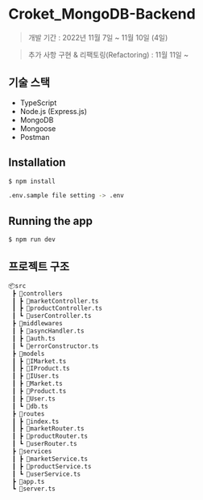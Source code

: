 # Croket_MongoDB-Backend

> 개발 기간 : 2022년 11월 7일 ~ 11월 10일 (4일)

> 추가 사항 구현 & 리팩토링(Refactoring) : 11월 11일 ~

## 기술 스택

- TypeScript
- Node.js (Express.js)
- MongoDB
- Mongoose
- Postman

## Installation

```bash
$ npm install
```

```bash
.env.sample file setting -> .env
```

## Running the app

```bash
$ npm run dev
```

## 프로젝트 구조

```bash
📦src
 ┣ 📂controllers
 ┃ ┣ 📜marketController.ts
 ┃ ┣ 📜productController.ts
 ┃ ┗ 📜userController.ts
 ┣ 📂middlewares
 ┃ ┣ 📜asyncHandler.ts
 ┃ ┣ 📜auth.ts
 ┃ ┗ 📜errorConstructor.ts
 ┣ 📂models
 ┃ ┣ 📜IMarket.ts
 ┃ ┣ 📜IProduct.ts
 ┃ ┣ 📜IUser.ts
 ┃ ┣ 📜Market.ts
 ┃ ┣ 📜Product.ts
 ┃ ┣ 📜User.ts
 ┃ ┗ 📜db.ts
 ┣ 📂routes
 ┃ ┣ 📜index.ts
 ┃ ┣ 📜marketRouter.ts
 ┃ ┣ 📜productRouter.ts
 ┃ ┗ 📜userRouter.ts
 ┣ 📂services
 ┃ ┣ 📜marketService.ts
 ┃ ┣ 📜productService.ts
 ┃ ┗ 📜userService.ts
 ┣ 📜app.ts
 ┗ 📜server.ts
```
